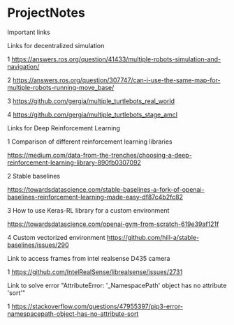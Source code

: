 # ProjectNotes
Important links


Links for decentralized simulation

1 https://answers.ros.org/question/41433/multiple-robots-simulation-and-navigation/

2 https://answers.ros.org/question/307747/can-i-use-the-same-map-for-multiple-robots-running-move_base/

3 https://github.com/gergia/multiple_turtlebots_real_world

4 https://github.com/gergia/multiple_turtlebots_stage_amcl




Links for Deep Reinforcement Learning

1 Comparison of different reinforcement learning libraries

https://medium.com/data-from-the-trenches/choosing-a-deep-reinforcement-learning-library-890fb0307092 

2 Stable baselines

https://towardsdatascience.com/stable-baselines-a-fork-of-openai-baselines-reinforcement-learning-made-easy-df87c4b2fc82

3 How to use Keras-RL library for a custom environment 

https://towardsdatascience.com/openai-gym-from-scratch-619e39af121f


4 Custom vectorized environment 
https://github.com/hill-a/stable-baselines/issues/290


Link to access frames from intel realsense D435 camera

1 https://github.com/IntelRealSense/librealsense/issues/2731


Link to solve error "AttributeError: '_NamespacePath' object has no attribute 'sort'"

1 https://stackoverflow.com/questions/47955397/pip3-error-namespacepath-object-has-no-attribute-sort